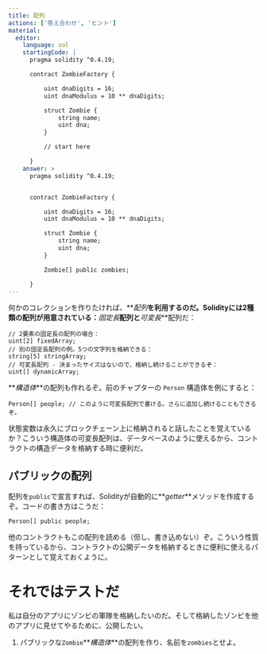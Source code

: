 ```yaml
---
title: 配列
actions: ['答え合わせ', 'ヒント']
material:
  editor:
    language: sol
    startingCode: |
      pragma solidity ^0.4.19;

      contract ZombieFactory {

          uint dnaDigits = 16;
          uint dnaModulus = 10 ** dnaDigits;

          struct Zombie {
              string name;
              uint dna;
          }

          // start here

      }
    answer: >
      pragma solidity ^0.4.19;


      contract ZombieFactory {

          uint dnaDigits = 16;
          uint dnaModulus = 10 ** dnaDigits;

          struct Zombie {
              string name;
              uint dna;
          }

          Zombie[] public zombies;

      }
---
```


何かのコレクションを作りたければ、**_配列_**を利用するのだ。Solidityには2種類の配列が用意されている：**_固定長_**配列と**_可変長_**配列だ：

```
// 2要素の固定長の配列の場合：
uint[2] fixedArray;
// 別の固定長配列の例。5つの文字列を格納できる：
string[5] stringArray;
// 可変長配列 - 決まったサイズはないので、格納し続けることができるぞ：
uint[] dynamicArray;
```

**_構造体_**の配列も作れるぞ。前のチャプターの `Person` 構造体を例にすると：

```
Person[] people; // このように可変長配列で書ける。さらに追加し続けることもできるぞ。
```

状態変数は永久にブロックチェーン上に格納されると話したことを覚えているか？こういう構造体の可変長配列は、データベースのように使えるから、コントラクトの構造データを格納する時に便利だ。

## パブリックの配列

配列を`public`で宣言すれば、Solidityが自動的に**_getter_**メソッドを作成するぞ。コードの書き方はこうだ：

```
Person[] public people;
```

他のコントラクトもこの配列を読める（但し、書き込めない）ぞ。こういう性質を持っているから、コントラクトの公開データを格納するときに便利に使えるパターンとして覚えておくように。

# それではテストだ

私は自分のアプリにゾンビの軍隊を格納したいのだ。そして格納したゾンビを他のアプリに見せてやるために、公開したい。

1. パブリックな`Zombie`**_構造体_**の配列を作り、名前を`zombies`とせよ。
